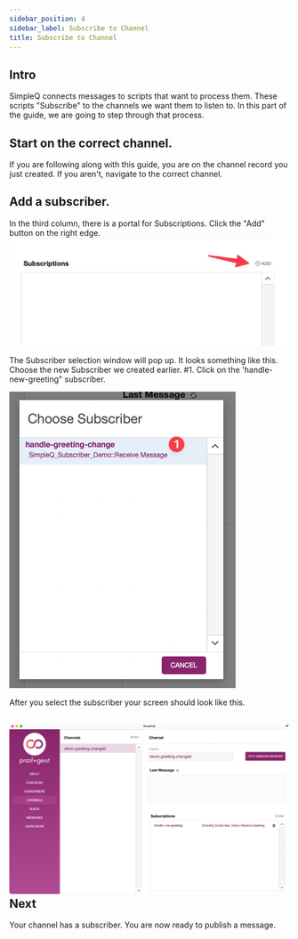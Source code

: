 ```yaml
---
sidebar_position: 4
sidebar_label: Subscribe to Channel
title: Subscribe to Channel
---
```


## Intro

SimpleQ connects messages to scripts that want to process them. These scripts "Subscribe" to the channels we want them to listen to. In this part of the guide, we are going to step through that process.

## Start on the correct channel.

If you are following along with this guide, you are on the channel record you just created. If you aren't, navigate to the correct channel.

## Add a subscriber.

In the third column, there is a portal for Subscriptions. Click the "Add" button on the right edge.![](images/CleanShot%202022-05-24%20at%2013.42.43.png)

The Subscriber selection window will pop up. It looks something like this. Choose the new Subscriber we created earlier. #1. Click on the 'handle-new-greeting" subscriber.

![](images/CleanShot%202022-05-26%20at%2008.58.03.png)

After you select the subscriber your screen should look like this.

## ![](images/CleanShot%202022-05-26%20at%2010.07.59.png)Next

Your channel has a subscriber. You are now ready to publish a message.
